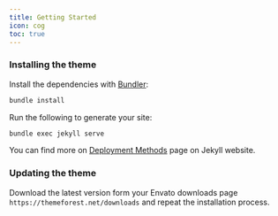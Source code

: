 ```yaml
---
title: Getting Started
icon: cog
toc: true
---
```


### Installing the theme

Install the dependencies with [Bundler](http://bundler.io/):

```bash
bundle install
```

Run the following to generate your site:
```bash
bundle exec jekyll serve
```

You can find more on [Deployment Methods](https://jekyllrb.com/docs/deployment-methods/) page on Jekyll website.

### Updating the theme

Download the latest version form your Envato downloads page `https://themeforest.net/downloads` and repeat the installation process.
